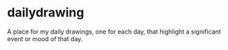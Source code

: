 # dailydrawing
A place for my daily drawings, one for each day, that highlight a significant event or mood of that day.
